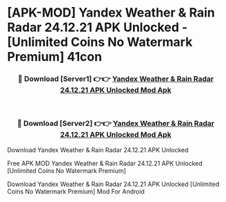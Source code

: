 # [APK-MOD] Yandex Weather & Rain Radar 24.12.21 APK Unlocked - [Unlimited Coins No Watermark Premium] 41con



<div align="center">
<h3>🔴 Download [Server1] 👉👉 <a href="https://momento.my/?title=Yandex_Weather_&_Rain_Radar_24.12.21_APK_Unlocked">Yandex Weather & Rain Radar 24.12.21 APK Unlocked Mod Apk</a></h3><br>

<h3>🔴 Download [Server2] 👉👉 <a href="https://momento.my/?title=Yandex_Weather_&_Rain_Radar_24.12.21_APK_Unlocked">Yandex Weather & Rain Radar 24.12.21 APK Unlocked Mod Apk</a></h3>
</div>



Download Yandex Weather & Rain Radar 24.12.21 APK Unlocked 

Free APK MOD Yandex Weather & Rain Radar 24.12.21 APK Unlocked [Unlimited Coins No Watermark Premium]

Download Yandex Weather & Rain Radar 24.12.21 APK Unlocked [Unlimited Coins No Watermark Premium] Mod For Android
